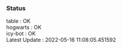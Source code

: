 ### Status


table : OK  
hogwarts : OK  
icy-bot : OK  
Latest Update : 2022-05-16 11:08:05.451592
